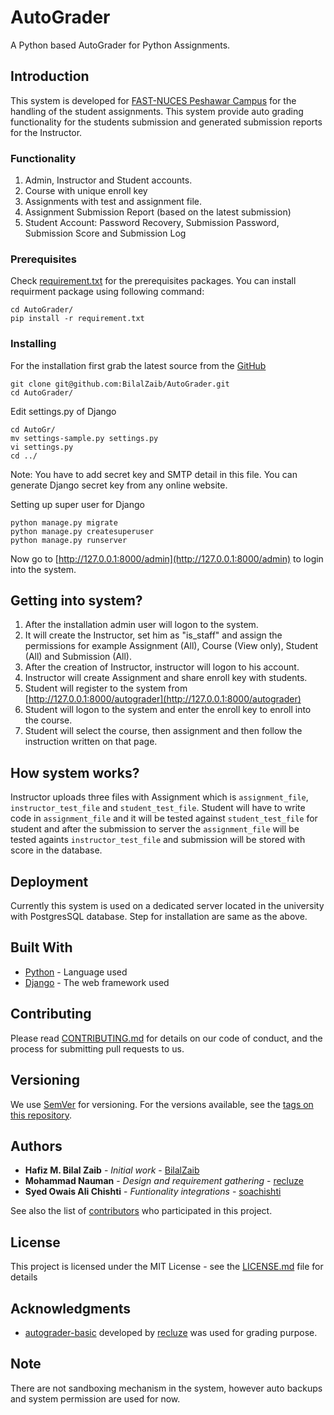 # AutoGrader

A Python based AutoGrader for Python Assignments.

## Introduction

This system is developed for [FAST-NUCES Peshawar Campus](http://pwr.nu.edu.pk) for the handling of the student assignments. This system provide auto grading functionality for the students submission and generated submission reports for the Instructor.

### Functionality

1. Admin, Instructor and Student accounts.
2. Course with unique enroll key
3. Assignments with test and assignment file.
4. Assignment Submission Report (based on the latest submission)
5. Student Account: Password Recovery, Submission Password, Submission Score and Submission Log

### Prerequisites

Check [requirement.txt](requirement.txt) for the prerequisites packages. You can install requirment package using following command:
 
```
cd AutoGrader/
pip install -r requirement.txt
```

### Installing

For the installation first grab the latest source from the [GitHub](https://github.com/BilalZaib/AutoGrader)

```
git clone git@github.com:BilalZaib/AutoGrader.git
cd AutoGrader/
```

Edit settings.py of Django

```
cd AutoGr/
mv settings-sample.py settings.py
vi settings.py
cd ../
```
Note: You have to add secret key and SMTP detail in this file. You can generate Django secret key from any online website.

Setting up super user for Django
```
python manage.py migrate
python manage.py createsuperuser
python manage.py runserver
```

Now go to [http://127.0.0.1:8000/admin](http://127.0.0.1:8000/admin) to login into the system.

## Getting into system?
1. After the installation admin user will logon to the system.
2. It will create the Instructor, set him as "is_staff" and assign the permissions for example Assignment (All), Course (View only), Student (All) and Submission (All).
3. After the creation of Instructor, instructor will logon to his account.
4. Instructor will create Assignment and share enroll key with students.
5. Student will register to the system from [http://127.0.0.1:8000/autograder](http://127.0.0.1:8000/autograder)
6. Student will logon to the system and enter the enroll key to enroll into the course.
7. Student will select the course, then assignment and then follow the instruction written on that page.

## How system works?
Instructor uploads three files with Assignment which is `assignment_file`, `instructor_test_file` and `student_test_file`. Student will have to write code in `assignment_file` and 
it will be tested against `student_test_file` for student and after the submission to server the `assignment_file` will be tested againts `instructor_test_file` and submission will be stored with score in the database.

## Deployment

Currently this system is used on a dedicated server located in the university with PostgresSQL database. Step for installation are same as the above. 

## Built With

* [Python](http://www.dropwizard.io/1.0.2/docs/) - Language used
* [Django](https://www.djangoproject.com/) - The web framework used

## Contributing

Please read [CONTRIBUTING.md](https://gist.github.com/PurpleBooth/b24679402957c63ec426) for details on our code of conduct, and the process for submitting pull requests to us.

## Versioning

We use [SemVer](http://semver.org/) for versioning. For the versions available, see the [tags on this repository](https://github.com/BilalZaib/AutoGrader/tags). 

## Authors

* **Hafiz M. Bilal Zaib** - *Initial work* - [BilalZaib](https://github.com/BilalZaib)
* **Mohammad Nauman** - *Design and requirement gathering* - [recluze](https://github.com/recluze)
* **Syed Owais Ali Chishti** - *Funtionality integrations* - [soachishti](https://github.com/soachishti)

See also the list of [contributors](https://github.com/BilalZaib/AutoGrader/contributors) who participated in this project.

## License

This project is licensed under the MIT License - see the [LICENSE.md](LICENSE.md) file for details

## Acknowledgments

* [autograder-basic](https://github.com/recluze/autograder-basic/) developed by [recluze](https://github.com/recluze) was used for grading purpose.

## Note

There are not sandboxing mechanism in the system, however auto backups and system permission are used for now.